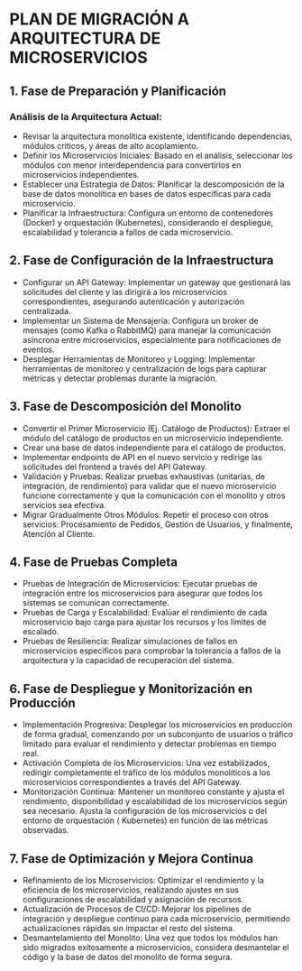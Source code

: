 # PLAN DE MIGRACIÓN A ARQUITECTURA DE MICROSERVICIOS

## 1. Fase de Preparación y Planificación

### Análisis de la Arquitectura Actual:

* Revisar la arquitectura monolítica existente, identificando dependencias, módulos críticos, y áreas de alto
  acoplamiento.
* Definir los Microservicios Iniciales: Basado en el análisis, seleccionar los módulos con menor interdependencia para
  convertirlos en microservicios independientes.
* Establecer una Estrategia de Datos: Planificar la descomposición de la base de datos monolítica en bases de datos
  específicas para cada microservicio.
* Planificar la Infraestructura: Configura un entorno de contenedores (Docker) y orquestación (Kubernetes), considerando
  el despliegue, escalabilidad y tolerancia a fallos de cada microservicio.

## 2. Fase de Configuración de la Infraestructura

* Configurar un API Gateway: Implementar un gateway que gestionará las solicitudes del cliente y las dirigirá a los
  microservicios correspondientes, asegurando autenticación y autorización centralizada.
* Implementar un Sistema de Mensajería: Configura un broker de mensajes (como Kafka o RabbitMQ) para manejar la
  comunicación asíncrona entre microservicios, especialmente para notificaciones de eventos.
* Desplegar Herramientas de Monitoreo y Logging: Implementar herramientas de monitoreo y centralización de logs para
  capturar métricas y detectar problemas durante la migración.

## 3. Fase de Descomposición del Monolito

* Convertir el Primer Microservicio (Ej. Catálogo de Productos): Extraer el módulo del catálogo de productos en un
  microservicio independiente.
* Crear una base de datos independiente para el catálogo de productos.
* Implementar endpoints de API en el nuevo servicio y redirige las solicitudes del frontend a través del API Gateway.
* Validación y Pruebas: Realizar pruebas exhaustivas (unitarias, de integración, de rendimiento) para validar que el
  nuevo microservicio funcione correctamente y que la comunicación con el monolito y otros servicios sea efectiva.
* Migrar Gradualmente Otros Módulos: Repetir el proceso con otros servicios: Procesamiento de Pedidos, Gestión de
  Usuarios, y finalmente, Atención al Cliente.

## 4. Fase de Pruebas Completa

* Pruebas de Integración de Microservicios: Ejecutar pruebas de integración entre los microservicios para asegurar que
  todos los sistemas se comunican correctamente.
* Pruebas de Carga y Escalabilidad: Evalúar el rendimiento de cada microservicio bajo carga para ajustar los recursos y
  los límites de escalado.
* Pruebas de Resiliencia: Realizar simulaciones de fallos en microservicios específicos para comprobar la tolerancia a
  fallos de la arquitectura y la capacidad de recuperación del sistema.

## 6. Fase de Despliegue y Monitorización en Producción

* Implementación Progresiva: Desplegar los microservicios en producción de forma gradual, comenzando por un subconjunto
  de usuarios o tráfico limitado para evaluar el rendimiento y detectar problemas en tiempo real.
* Activación Completa de los Microservicios: Una vez estabilizados, redirigir completamente el tráfico de los módulos
  monolíticos a los microservicios correspondientes a través del API Gateway.
* Monitorización Continua: Mantener un monitoreo constante y ajusta el rendimiento, disponibilidad y escalabilidad de
  los microservicios según sea necesario. Ajusta la configuración de los microservicios o del entorno de orquestación (
  Kubernetes) en función de las métricas observadas.

## 7. Fase de Optimización y Mejora Continua

* Refinamiento de los Microservicios: Optimizar el rendimiento y la eficiencia de los microservicios, realizando ajustes
  en sus configuraciones de escalabilidad y asignación de recursos.
* Actualización de Procesos de CI/CD: Mejorar los pipelines de integración y despliegue continuo para cada
  microservicio, permitiendo actualizaciones rápidas sin impactar el resto del sistema.
* Desmantelamiento del Monolito: Una vez que todos los módulos han sido migrados exitosamente a microservicios,
  considera desmantelar el código y la base de datos del monolito de forma segura.